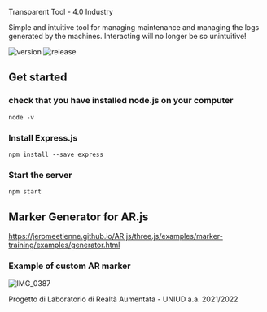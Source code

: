 Transparent Tool - 4.0 Industry

Simple and intuitive tool for managing maintenance and managing the logs generated by the machines.
Interacting will no longer be so unintuitive!

![version](https://user-images.githubusercontent.com/85477443/172361412-2ab5afe1-88ce-461a-baf6-e1d0c99b868c.svg)
![release](https://user-images.githubusercontent.com/85477443/172361422-956d4931-ec03-4a0c-8e76-c38f72210420.svg)

## Get started

### check that you have installed node.js on your computer
    node -v

### Install Express.js
    npm install --save express
    
### Start the server
    npm start
    
## Marker Generator for AR.js
https://jeromeetienne.github.io/AR.js/three.js/examples/marker-training/examples/generator.html

### Example of custom AR marker
![IMG_0387](https://user-images.githubusercontent.com/62328337/176668084-28655c16-22ae-41a8-bd98-b0c29b526482.jpg)

Progetto di Laboratorio di Realtà Aumentata - UNIUD a.a. 2021/2022
